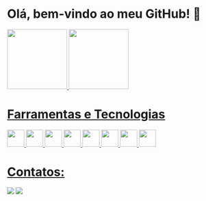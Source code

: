 # Olá, bem-vindo ao meu GitHub! 👋

<div>
<a href="https://github.com/mariahcpgo">
<img loading="lazy" height="140em" src="https://github-readme-stats.vercel.app/api/top-langs/?username=mariahcpgo&layout=compact&langs_count=7&theme=dracula"/>
<img loading="lazy" height="140em" src="https://github-readme-stats.vercel.app/api?username=mariahcpgo&show_icons=true&theme=dracula"/>
</div>

# Farramentas e Tecnologias

<div>
<img loading="lazy" src="https://cdn.jsdelivr.net/gh/devicons/devicon@latest/icons/javascript/javascript-original.svg" width="40" height="40"/>
<img loading="lazy" src="https://cdn.jsdelivr.net/gh/devicons/devicon@latest/icons/typescript/typescript-original.svg" width="40" height="40"/> 
<img loading="lazy" src="https://cdn.jsdelivr.net/gh/devicons/devicon@latest/icons/nodejs/nodejs-original.svg" width="40" height="40"/> 
<img loading="lazy" src="https://cdn.jsdelivr.net/gh/devicons/devicon@latest/icons/nestjs/nestjs-original.svg" width="40" height="40"/>
<img loading="lazy" src="https://cdn.jsdelivr.net/gh/devicons/devicon@latest/icons/mysql/mysql-original.svg" width="40" height="40"/> 
<img loading="lazy" src="https://cdn.jsdelivr.net/gh/devicons/devicon@latest/icons/html5/html5-original.svg" width="40" height="40"/> 
<img loading="lazy" src="https://cdn.jsdelivr.net/gh/devicons/devicon@latest/icons/css3/css3-original.svg" width="40" height="40"/>
<img loading="lazy" src="https://cdn.jsdelivr.net/gh/devicons/devicon@latest/icons/react/react-original.svg" width="40" height="40"/> 
</div>
  
# Contatos:

<div>
<a href = "mailto:mariahcpgo@gmail.com"><img loading="lazy" src="https://img.shields.io/badge/Gmail-D14836?style=for-the-badge&logo=gmail&logoColor=white" target="_blank"></a>
<a href="https://www.linkedin.com/in/a-mariah-garcia/" target="_blank"><img loading="lazy" src="https://img.shields.io/badge/-LinkedIn-%230077B5?style=for-the-badge&logo=linkedin&logoColor=white" target="_blank"></a>   
</div>
